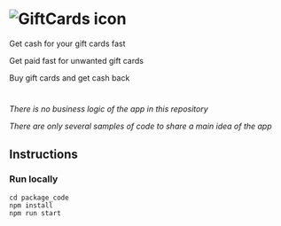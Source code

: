 # ![GiftCards icon](https://dreamxweb.com/cardsicle/Untitled.png)

Get cash for your gift cards fast

Get paid fast for unwanted gift cards

Buy gift cards and get cash back

#

_There is no business logic of the app in this repository_

_There are only several samples of code to share a main idea of the app_

## Instructions

### Run locally
```
cd package_code
npm install
npm run start
```
